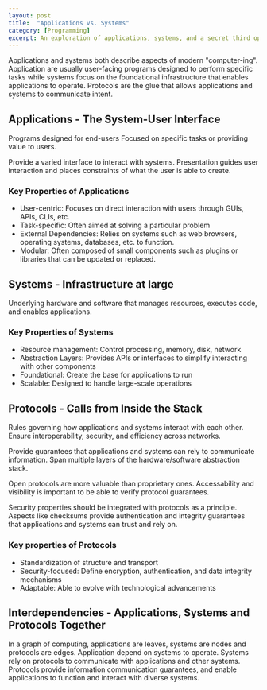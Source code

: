 ```yaml
---
layout: post
title:	"Applications vs. Systems"
category: [Programming]
excerpt: An exploration of applications, systems, and a secret third option
---
```


Applications and systems both describe aspects of modern "computer-ing".
Application are usually user-facing programs designed to perform specific tasks while systems focus on the foundational infrastructure that enables applications to operate.
Protocols are the glue that allows applications and systems to communicate intent.

## Applications - The System-User Interface

Programs designed for end-users
Focused on specific tasks or providing value to users.

Provide a varied interface to interact with systems.
Presentation guides user interaction and places constraints of what the user is able to create.

### Key Properties of Applications

* User-centric: Focuses on direct interaction with users through GUIs, APIs, CLIs, etc.
* Task-specific: Often aimed at solving a particular problem
* External Dependencies: Relies on systems such as web browsers, operating systems, databases, etc. to function.
* Modular: Often composed of small components such as plugins or libraries that can be updated or replaced.

## Systems - Infrastructure at large

Underlying hardware and software that manages resources, executes code, and enables applications.

### Key Properties of Systems

* Resource management: Control processing, memory, disk, network 
* Abstraction Layers: Provides APIs or interfaces to simplify interacting with other components
* Foundational: Create the base for applications to run
* Scalable: Designed to handle large-scale operations


## Protocols - Calls from Inside the Stack

Rules governing how applications and systems interact with each other.
Ensure interoperability, security, and efficiency across networks.

Provide guarantees that applications and systems can rely to communicate information.
Span multiple layers of the hardware/software abstraction stack.

Open protocols are more valuable than proprietary ones.
Accessability and visibility is important to be able to verify protocol guarantees.

Security properties should be integrated with protocols as a principle.
Aspects like checksums provide authentication and integrity guarantees that applications and systems can trust and rely on.

### Key properties of Protocols

* Standardization of structure and transport
* Security-focused: Define encryption, authentication, and data integrity mechanisms
* Adaptable: Able to evolve with technological advancements

## Interdependencies - Applications, Systems and Protocols Together

In a graph of computing, applications are leaves, systems are nodes and protocols are edges.
Application depend on systems to operate.
Systems rely on protocols to communicate with applications and other systems.
Protocols provide information communication guarantees, and enable applications to function and interact with diverse systems.
